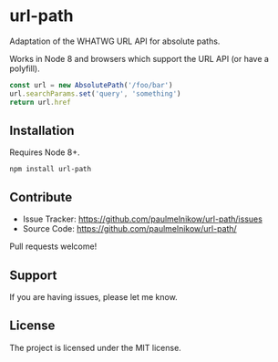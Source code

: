 url-path
========

Adaptation of the WHATWG URL API for absolute paths.

Works in Node 8 and browsers which support the URL API (or have a polyfill).

```js
const url = new AbsolutePath('/foo/bar')
url.searchParams.set('query', 'something')
return url.href
```

Installation
------------

Requires Node 8+.

```
npm install url-path
```


Contribute
----------

- Issue Tracker: https://github.com/paulmelnikow/url-path/issues
- Source Code: https://github.com/paulmelnikow/url-path/

Pull requests welcome!


Support
-------

If you are having issues, please let me know.


License
-------

The project is licensed under the MIT license.

